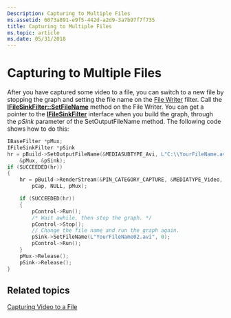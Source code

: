 ```yaml
---
Description: Capturing to Multiple Files
ms.assetid: 6073a891-e9f5-442d-a2d9-3a7b97f7f735
title: Capturing to Multiple Files
ms.topic: article
ms.date: 05/31/2018
---
```


# Capturing to Multiple Files

After you have captured some video to a file, you can switch to a new file by stopping the graph and setting the file name on the [File Writer](file-writer-filter.md) filter. Call the [**IFileSinkFilter::SetFileName**](/windows/desktop/api/Strmif/nf-strmif-ifilesinkfilter-setfilename) method on the File Writer. You can get a pointer to the [**IFileSinkFilter**](/windows/desktop/api/Strmif/nn-strmif-ifilesinkfilter) interface when you build the graph, through the *pSink* parameter of the SetOutputFileName method. The following code shows how to do this:


```C++
IBaseFilter *pMux;
IFileSinkFilter *pSink
hr = pBuild->SetOutputFileName(&MEDIASUBTYPE_Avi, L"C:\\YourFileName.avi", 
    &pMux, &pSink);
if (SUCCEEDED(hr))
{
    hr = pBuild->RenderStream(&PIN_CATEGORY_CAPTURE, &MEDIATYPE_Video, 
        pCap, NULL, pMux);

    if (SUCCEEDED(hr))
    {
        pControl->Run();
        /* Wait awhile, then stop the graph. */
        pControl->Stop();
        // Change the file name and run the graph again.
        pSink->SetFileName(L"YourFileName02.avi", 0);
        pControl->Run();
    }
    pMux->Release();
    pSink->Release();
}
```



## Related topics

<dl> <dt>

[Capturing Video to a File](capturing-video-to-a-file.md)
</dt> </dl>

 

 




